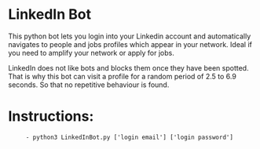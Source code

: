 # LinkedIn Bot

This python bot lets you login into your Linkedin account and automatically navigates to people and jobs profiles which appear in your network.
Ideal if you need to amplify your network or apply for jobs.


LinkedIn does not like bots and blocks them once they have been spotted.
That is why this bot can visit a profile for a random period of 2.5 to 6.9 seconds. So that no repetitive behaviour is found.

# Instructions:

         - python3 LinkedInBot.py ['login email'] ['login password']
